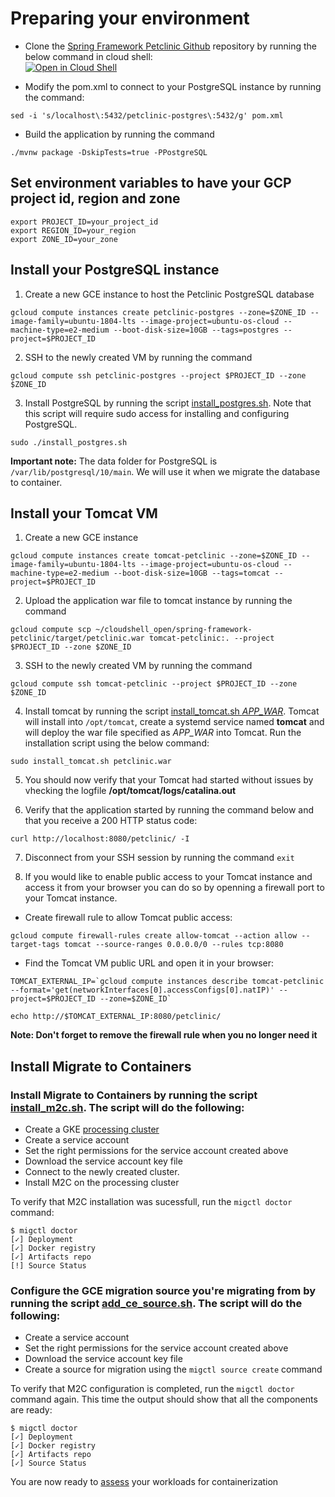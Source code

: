 # Preparing your environment

* Clone the [Spring Framework Petclinic Github](https://github.com/spring-petclinic/spring-framework-petclinic) repository by running the below command in cloud shell:  
[![Open in Cloud Shell](https://gstatic.com/cloudssh/images/open-btn.svg)](https://ssh.cloud.google.com/cloudshell/editor?cloudshell_git_repo=https%3A%2F%2Fgithub.com%2Fspring-petclinic%2Fspring-framework-petclinic.git)

* Modify the pom.xml to connect to your PostgreSQL instance by running the command:
```
sed -i 's/localhost\:5432/petclinic-postgres\:5432/g' pom.xml
```

* Build the application by running the command  
```
./mvnw package -DskipTests=true -PPostgreSQL
```

## Set environment variables to have your GCP project id, region and zone 
```
export PROJECT_ID=your_project_id
export REGION_ID=your_region
export ZONE_ID=your_zone
```

## Install your PostgreSQL instance
1. Create a new GCE instance to host the Petclinic PostgreSQL database
```
gcloud compute instances create petclinic-postgres --zone=$ZONE_ID --image-family=ubuntu-1804-lts --image-project=ubuntu-os-cloud --machine-type=e2-medium --boot-disk-size=10GB --tags=postgres --project=$PROJECT_ID
```

2. SSH to the newly created VM by running the command  
```
gcloud compute ssh petclinic-postgres --project $PROJECT_ID --zone $ZONE_ID
```

3. Install PostgreSQL by running the script [install_postgres.sh](../scripts/install_postgres.sh). Note that this script will require sudo access for installing and configuring PostgreSQL.
```
sudo ./install_postgres.sh
```
**Important note:** The data folder for PostgreSQL is `/var/lib/postgresql/10/main`. We will use it when we migrate the database to container.

## Install your Tomcat VM
1. Create a new GCE instance  
```
gcloud compute instances create tomcat-petclinic --zone=$ZONE_ID --image-family=ubuntu-1804-lts --image-project=ubuntu-os-cloud --machine-type=e2-medium --boot-disk-size=10GB --tags=tomcat --project=$PROJECT_ID
```

2. Upload the application war file to tomcat instance by running the command  
```
gcloud compute scp ~/cloudshell_open/spring-framework-petclinic/target/petclinic.war tomcat-petclinic:. --project $PROJECT_ID --zone $ZONE_ID
```

3. SSH to the newly created VM by running the command  
```
gcloud compute ssh tomcat-petclinic --project $PROJECT_ID --zone $ZONE_ID
```

4. Install tomcat by running the script [install_tomcat.sh *APP_WAR*](../scripts/install_tomcat.sh). Tomcat will install into `/opt/tomcat`, create a systemd service named **tomcat** and will deploy the war file specified as *APP_WAR* into Tomcat. Run the installation script using the below command:  
```
sudo install_tomcat.sh petclinic.war
```

5. You should now verify that your Tomcat had started without issues by vhecking the logfile **/opt/tomcat/logs/catalina.out**

6. Verify that the application started by running the command below and that you receive a 200 HTTP status code:  
```
curl http://localhost:8080/petclinic/ -I
```

7. Disconnect from your SSH session by running the command `exit`

8. If you would like to enable public access to your Tomcat instance and access it from your browser you can do so by openning a firewall port to your Tomcat instance.  

* Create firewall rule to allow Tomcat public access:
```
gcloud compute firewall-rules create allow-tomcat --action allow --target-tags tomcat --source-ranges 0.0.0.0/0 --rules tcp:8080
```

* Find the Tomcat VM public URL and open it in your browser:
```
TOMCAT_EXTERNAL_IP=`gcloud compute instances describe tomcat-petclinic   --format='get(networkInterfaces[0].accessConfigs[0].natIP)' --project=$PROJECT_ID --zone=$ZONE_ID`

echo http://$TOMCAT_EXTERNAL_IP:8080/petclinic/
```
**Note: Don't forget to remove the firewall rule when you no longer need it**

## Install Migrate to Containers
### Install Migrate to Containers by running the script [install_m2c.sh](../../../scripts/install_m2c.sh). The script will do the following:  
* Create a GKE [processing cluster](https://cloud.google.com/migrate/containers/docs/configuring-a-cluster)
* Create a service account
* Set the right permissions for the service account created above
* Download the service account key file
* Connect to the newly created cluster.
* Install M2C on the processing cluster

To verify that M2C installation was sucessfull, run the `migctl doctor` command:
```
$ migctl doctor
[✓] Deployment
[✓] Docker registry
[✓] Artifacts repo
[!] Source Status
```

### Configure the GCE migration source you're migrating from by running the script [add_ce_source.sh](../../../scripts/add_ce_source.sh). The script will do the following:
* Create a service account
* Set the right permissions for the service account created above
* Download the service account key file
* Create a source for migration using the `migctl source create` command

To verify that M2C configuration is completed, run the `migctl doctor` command again. This time the output should show that all the components are ready:
```
$ migctl doctor
[✓] Deployment
[✓] Docker registry
[✓] Artifacts repo
[✓] Source Status
```

You are now ready to [assess](../2-assess/README.md) your workloads for containerization